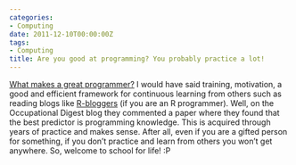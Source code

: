 ```yaml
---
categories:
- Computing
date: 2011-12-10T00:00:00Z
tags:
- Computing
title: Are you good at programming? You probably practice a lot!
---
```


<p><a href="http://bps-occupational-digest.blogspot.com/2011/11/how-to-get-to-great-programming-skills.html?utm_source=feedburner&amp;utm_medium=feed&amp;utm_campaign=Feed%3A+ResearchBloggingAllEnglish+%28Research+Blogging+-+English+-+All+Topics%29&amp;utm_content=Google+Reader">What makes a great programmer?</a> I would have said training, motivation, a good and efficient framework for continuous learning from others such as reading blogs like <a href="http://www.r-bloggers.com/">R-bloggers</a> (if you are an R programmer). Well, on the Occupational Digest blog they commented a paper where they found that the best predictor is programming knowledge. This is acquired through years of practice and makes sense. After all, even if you are a gifted person for something, if you don&#8217;t practice and learn from others you won&#8217;t get anywhere. So, welcome to school for life! :P</p>
